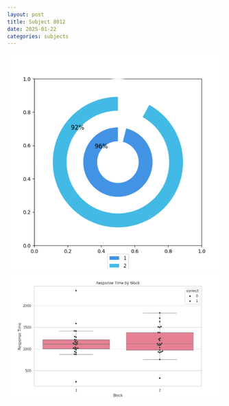 ```yaml
---
layout: post
title: Subject 8012
date: 2025-01-22
categories: subjects
---
```


![](data/8012/run-6/8012__acc_test.png)
![](data/8012/run-6/8012_rt.png)
